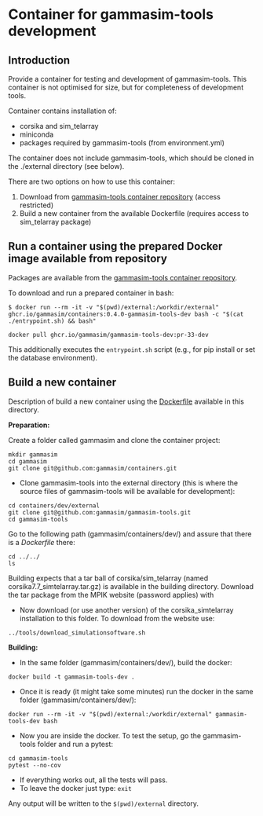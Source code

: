 # Container for gammasim-tools development

## Introduction

Provide a container for testing and development of gammasim-tools. This container is not optimised for size, but for completeness of development tools.

Container contains installation of:

- corsika and sim\_telarray
- miniconda
- packages required by gammasim-tools (from environment.yml)

The container does not include gammasim-tools, which should be cloned in the ./external directory (see below).

There are two options on how to use this container:

1. Download from [gammasim-tools container repository](https://github.com/gammasim/containers/pkgs/container/containers%2Fgammasim-tools-dev) (access restricted)
2. Build a new container from the available Dockerfile (requires access to sim\_telarray package)

## Run a container using the prepared Docker image available from repository

Packages are available from the [gammasim-tools container repository](https://github.com/gammasim/containers/pkgs/container/containers%2Fgammasim-tools-dev).

To download and run a prepared container in bash:

```
$ docker run --rm -it -v "$(pwd)/external:/workdir/external" ghcr.io/gammasim/containers:0.4.0-gammasim-tools-dev bash -c "$(cat ./entrypoint.sh) && bash"
```

```
docker pull ghcr.io/gammasim/gammasim-tools-dev:pr-33-dev
```

This additionally executes the `entrypoint.sh` script (e.g., for pip install or set the database environment).

## Build a new container

Description of build a new container using the [Dockerfile](Dockerfile) available in this directory.

**Preparation:**

Create a folder called gammasim and clone the container project:
```
mkdir gammasim
cd gammasim
git clone git@github.com:gammasim/containers.git
```
- Clone gammasim-tools into the external directory (this is where the source files of gammasim-tools will be available for development):
```
cd containers/dev/external
git clone git@github.com:gammasim/gammasim-tools.git
cd gammasim-tools
```
Go to the following path (gammasim/containers/dev/) and assure that there is a *Dockerfile* there:
```
cd ../../
ls
```

Building expects that a tar ball of corsika/sim\_telarray (named corsika7.7\_simtelarray.tar.gz) is available in the building directory.
Download the tar package from the MPIK website (password applies) with
- Now download (or use another version) of the corsika_simtelarray installation to this folder. To download from the website use:

```
../tools/download_simulationsoftware.sh
```

**Building:**

- In the same folder (gammasim/containers/dev/), build the docker:
```
docker build -t gammasim-tools-dev .
```

- Once it is ready (it might take some minutes) run the docker in the same folder (gammasim/containers/dev/):
```
docker run --rm -it -v "$(pwd)/external:/workdir/external" gammasim-tools-dev bash
```
- Now you are inside the docker. To test the setup, go the gammasim-tools folder and run a pytest:
```
cd gammasim-tools
pytest --no-cov
```
- If everything works out, all the tests will pass.
- To leave the docker just type: `exit`

Any output will be written to the `$(pwd)/external` directory.
